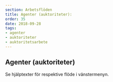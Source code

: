 ```yaml
---
section: Arbetsflöden
title: Agenter (auktoriteter):
order: 35
date: 2018-09-28
tags:
- agenter
- auktoriteter
- auktoritetsarbete
--- 
```


## Agenter (auktoriteter)

Se hjälptexter för respektive flöde i vänstermenyn.
